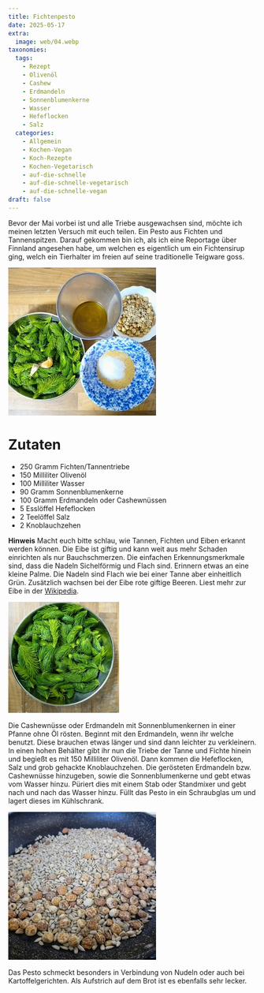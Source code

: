 ```yaml
---
title: Fichtenpesto
date: 2025-05-17
extra:
  image: web/04.webp
taxonomies:
  tags:
    - Rezept
    - Olivenöl
    - Cashew
    - Erdmandeln
    - Sonnenblumenkerne
    - Wasser
    - Hefeflocken
    - Salz
  categories:
    - Allgemein
    - Kochen-Vegan
    - Koch-Rezepte
    - Kochen-Vegetarisch
    - auf-die-schnelle
    - auf-die-schnelle-vegetarisch
    - auf-die-schnelle-vegan
draft: false
---
```

Bevor der Mai vorbei ist und alle Triebe ausgewachsen sind, möchte ich meinen letzten Versuch mit euch teilen. Ein Pesto aus Fichten und Tannenspitzen.
Darauf gekommen bin ich, als ich eine Reportage über Finnland angesehen habe, um welchen es eigentlich um ein Fichtensirup ging, welch ein Tierhalter im freien auf seine traditionelle Teigware goss.

<!-- more -->

[![Tannen und Fichtennadeln in einer Schüssel, daneben ist eine Schale mit Hefeflocken und Salz und ein Messbehälter mit Olivenöl](web/02-thumb.webp)](web/02.webp)

# Zutaten
* 250 Gramm Fichten/Tannentriebe
* 150 Milliliter Olivenöl
* 100 Milliliter Wasser
* 90 Gramm Sonnenblumenkerne
* 100 Gramm Erdmandeln oder Cashewnüssen
* 5 Esslöffel Hefeflocken
* 2 Teelöffel Salz
* 2 Knoblauchzehen

**Hinweis** Macht euch bitte schlau, wie Tannen, Fichten und Eiben erkannt werden können. Die Eibe ist giftig und kann weit aus mehr Schaden einrichten als nur Bauchschmerzen.
Die einfachen Erkennungsmerkmale sind, dass die Nadeln Sichelförmig und Flach sind. Erinnern etwas an eine kleine Palme. Die Nadeln sind Flach wie bei einer Tanne aber einheitlich Grün. Zusätzlich wachsen bei der Eibe rote giftige Beeren. Liest mehr zur Eibe in der [Wikipedia](https://de.wikipedia.org/wiki/Europ%C3%A4ische_Eibe).

[![Eine Schüssel mit Fichten und Tannentrieben](web/01-thumb.webp)](web/01.webp)

Die Cashewnüsse oder Erdmandeln mit Sonnenblumenkernen in einer Pfanne ohne Öl rösten. Beginnt mit den Erdmandeln, wenn ihr welche benutzt. Diese brauchen etwas länger und sind dann leichter zu verkleinern. 
In einen hohen Behälter gibt ihr nun die Triebe der Tanne und Fichte hinein und begießt es mit 150 Milliliter Olivenöl. Dann kommen die Hefeflocken, Salz und grob gehackte Knoblauchzehen. Die gerösteten Erdmandeln bzw. Cashewnüsse hinzugeben, sowie die Sonnenblumenkerne und gebt etwas vom Wasser hinzu. Püriert dies mit einem Stab oder Standmixer und gebt nach und nach das Wasser hinzu. 
Füllt das Pesto in ein Schraubglas um und lagert dieses im Kühlschrank.

[![Pfanne in einer Nahaufnahme, in der Erdmandeln und Sonnenblumenkerne geröstet werden](web/03-thumb.webp)](web/03.webp)

Das Pesto schmeckt besonders in Verbindung von Nudeln oder auch bei Kartoffelgerichten. Als Aufstrich auf dem Brot ist es ebenfalls sehr lecker.
  
